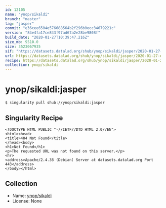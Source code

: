 ```yaml
---
id: 12105
name: "ynop/sikaldi"
branch: "master"
tag: "jasper"
commit: "e36cee6504e576688564b2f296b0ecc34679221c"
version: "84e4fa17ce843f97ad67a2e28be9808f"
build_date: "2020-01-27T10:39:47.216Z"
size_mb: 9510.0
size: 3523067935
sif: "https://datasets.datalad.org/shub/ynop/sikaldi/jasper/2020-01-27-e36cee65-84e4fa17/84e4fa17ce843f97ad67a2e28be9808f.sif"
url: https://datasets.datalad.org/shub/ynop/sikaldi/jasper/2020-01-27-e36cee65-84e4fa17/
recipe: https://datasets.datalad.org/shub/ynop/sikaldi/jasper/2020-01-27-e36cee65-84e4fa17/Singularity
collection: ynop/sikaldi
---
```


# ynop/sikaldi:jasper

```bash
$ singularity pull shub://ynop/sikaldi:jasper
```

## Singularity Recipe

```singularity
<!DOCTYPE HTML PUBLIC "-//IETF//DTD HTML 2.0//EN">
<html><head>
<title>404 Not Found</title>
</head><body>
<h1>Not Found</h1>
<p>The requested URL was not found on this server.</p>
<hr>
<address>Apache/2.4.38 (Debian) Server at datasets.datalad.org Port 443</address>
</body></html>
```

## Collection

 - Name: [ynop/sikaldi](https://github.com/ynop/sikaldi)
 - License: None

